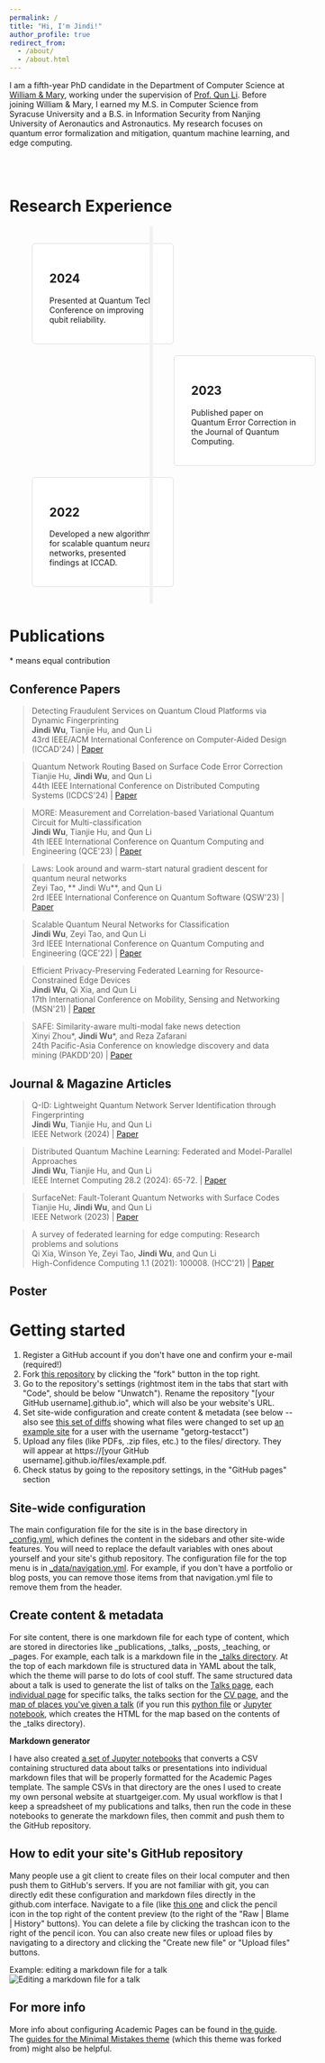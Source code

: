 ```yaml
---
permalink: /
title: "Hi, I'm Jindi!"
author_profile: true
redirect_from: 
  - /about/
  - /about.html
---
```


I am a fifth-year PhD candidate in the Department of Computer Science at [William & Mary](https://www.wm.edu/), working under the supervision of [Prof. Qun Li](https://www.cs.wm.edu/~liqun/). Before joining William & Mary, I earned my M.S. in Computer Science from Syracuse University and a B.S. in Information Security from Nanjing University of Aeronautics and Astronautics. My research focuses on quantum error formalization and mitigation, quantum machine learning, and edge computing.

<br>
<br>

Research Experience
======
<style>
.timeline {
    position: relative;
    max-width: 1200px; /* Adjust based on your layout */
    list-style: none;
    padding: 20px 0;
}
.timeline::after {
    content: '';
    position: absolute;
    width: 6px;
    background-color: #f1f1f1;
    top: 0;
    bottom: 0;
    left: 50%;
    margin-left: -3px;
}
.container {
    padding: 10px 40px;
    position: relative;
    background-color: inherit;
    width: 50%;
}
.container.left {
    left: 0;
}
.container.right {
    left: 50%;
}
.content {
    padding: 20px 30px;
    background-color: #fff;
    position: relative;
    border-radius: 6px;
    border: 1px solid #ddd;
}
@media screen and (max-width: 600px) {
  .container {
      width: 100%;
      padding-left: 70px;
      padding-right: 25px;
  }
  .container.left, .container.right {
      left: 0;
  }
}
</style>

<ul class="timeline">
    <li class="container left">
        <div class="content">
            <h2>2024</h2>
            <p>Presented at Quantum Tech Conference on improving qubit reliability.</p>
        </div>
    </li>
    <li class="container right">
        <div class="content">
            <h2>2023</h2>
            <p>Published paper on Quantum Error Correction in the Journal of Quantum Computing.</p>
        </div>
    </li>
    <li class="container left">
        <div class="content">
            <h2>2022</h2>
            <p>Developed a new algorithm for scalable quantum neural networks, presented findings at ICCAD.</p>
        </div>
    </li>
</ul>

Publications
======
\* means equal contribution

Conference Papers
------

> Detecting Fraudulent Services on Quantum Cloud Platforms via Dynamic Fingerprinting <br>
> **Jindi Wu**, Tianjie Hu, and Qun Li <br> 
> 43rd IEEE/ACM International Conference on Computer-Aided Design (ICCAD'24) \| [Paper](https://arxiv.org/pdf/2408.11203)

> Quantum Network Routing Based on Surface Code Error Correction <br>
>  Tianjie Hu, **Jindi Wu**, and Qun Li <br> 
> 44th IEEE International Conference on Distributed Computing Systems (ICDCS'24) \| [Paper](https://ieeexplore.ieee.org/stamp/stamp.jsp?arnumber=10631008)  

> MORE: Measurement and Correlation-based Variational Quantum Circuit for Multi-classification <br>
> **Jindi Wu**, Tianjie Hu, and Qun Li <br> 
> 4th IEEE International Conference on Quantum Computing and Engineering (QCE'23) \| [Paper](https://ieeexplore.ieee.org/stamp/stamp.jsp?arnumber=10313792)

> Laws: Look around and warm-start natural gradient descent for quantum neural networks <br>
>  Zeyi Tao, ** Jindi Wu**, and Qun Li <br> 
> 2rd IEEE International Conference on Quantum Software (QSW'23) \| [Paper](https://ieeexplore.ieee.org/stamp/stamp.jsp?arnumber=10234243)  

> Scalable Quantum Neural Networks for Classification <br>
> **Jindi Wu**, Zeyi Tao, and Qun Li <br> 
> 3rd IEEE International Conference on Quantum Computing and Engineering (QCE'22) \| [Paper](https://ieeexplore.ieee.org/stamp/stamp.jsp?arnumber=9951212)

> Efficient Privacy-Preserving Federated Learning for Resource-Constrained Edge Devices <br>
> **Jindi Wu**, Qi Xia, and Qun Li <br> 
> 17th International Conference on Mobility, Sensing and Networking (MSN'21) \| [Paper](https://par.nsf.gov/servlets/purl/10358911)

> SAFE: Similarity-aware multi-modal fake news detection <br>
> Xinyi Zhou\*, **Jindi Wu**\*, and Reza Zafarani <br> 
> 24th Pacific-Asia Conference on knowledge discovery and data mining (PAKDD'20) \| [Paper](https://www.ncbi.nlm.nih.gov/pmc/articles/PMC7206257/)






Journal & Magazine Articles
------

> Q-ID: Lightweight Quantum Network Server Identification through Fingerprinting <br>
> **Jindi Wu**, Tianjie Hu, and Qun Li <br> 
> IEEE Network (2024) \| [Paper](https://ieeexplore.ieee.org/stamp/stamp.jsp?arnumber=10530432)

> Distributed Quantum Machine Learning: Federated and Model-Parallel Approaches <br>
> **Jindi Wu**, Tianjie Hu, and Qun Li <br> 
> IEEE Internet Computing 28.2 (2024): 65-72. \| [Paper](https://ieeexplore.ieee.org/stamp/stamp.jsp?arnumber=10508212)

> SurfaceNet: Fault-Tolerant Quantum Networks with Surface Codes <br>
> Tianjie Hu, **Jindi Wu**, and Qun Li <br> 
> IEEE Network (2023) \| [Paper](https://ieeexplore.ieee.org/stamp/stamp.jsp?arnumber=10288502)

> A survey of federated learning for edge computing: Research problems and solutions <br>
> Qi Xia, Winson Ye, Zeyi Tao, **Jindi Wu**, and Qun Li <br> 
> High-Confidence Computing 1.1 (2021): 100008. (HCC'21) \| [Paper](https://www.sciencedirect.com/science/article/pii/S266729522100009X)


Poster
------


Getting started
======
1. Register a GitHub account if you don't have one and confirm your e-mail (required!)
1. Fork [this repository](https://github.com/academicpages/academicpages.github.io) by clicking the "fork" button in the top right. 
1. Go to the repository's settings (rightmost item in the tabs that start with "Code", should be below "Unwatch"). Rename the repository "[your GitHub username].github.io", which will also be your website's URL.
1. Set site-wide configuration and create content & metadata (see below -- also see [this set of diffs](http://archive.is/3TPas) showing what files were changed to set up [an example site](https://getorg-testacct.github.io) for a user with the username "getorg-testacct")
1. Upload any files (like PDFs, .zip files, etc.) to the files/ directory. They will appear at https://[your GitHub username].github.io/files/example.pdf.  
1. Check status by going to the repository settings, in the "GitHub pages" section

Site-wide configuration
------
The main configuration file for the site is in the base directory in [_config.yml](https://github.com/academicpages/academicpages.github.io/blob/master/_config.yml), which defines the content in the sidebars and other site-wide features. You will need to replace the default variables with ones about yourself and your site's github repository. The configuration file for the top menu is in [_data/navigation.yml](https://github.com/academicpages/academicpages.github.io/blob/master/_data/navigation.yml). For example, if you don't have a portfolio or blog posts, you can remove those items from that navigation.yml file to remove them from the header. 

Create content & metadata
------
For site content, there is one markdown file for each type of content, which are stored in directories like _publications, _talks, _posts, _teaching, or _pages. For example, each talk is a markdown file in the [_talks directory](https://github.com/academicpages/academicpages.github.io/tree/master/_talks). At the top of each markdown file is structured data in YAML about the talk, which the theme will parse to do lots of cool stuff. The same structured data about a talk is used to generate the list of talks on the [Talks page](https://academicpages.github.io/talks), each [individual page](https://academicpages.github.io/talks/2012-03-01-talk-1) for specific talks, the talks section for the [CV page](https://academicpages.github.io/cv), and the [map of places you've given a talk](https://academicpages.github.io/talkmap.html) (if you run this [python file](https://github.com/academicpages/academicpages.github.io/blob/master/talkmap.py) or [Jupyter notebook](https://github.com/academicpages/academicpages.github.io/blob/master/talkmap.ipynb), which creates the HTML for the map based on the contents of the _talks directory).

**Markdown generator**

I have also created [a set of Jupyter notebooks](https://github.com/academicpages/academicpages.github.io/tree/master/markdown_generator
) that converts a CSV containing structured data about talks or presentations into individual markdown files that will be properly formatted for the Academic Pages template. The sample CSVs in that directory are the ones I used to create my own personal website at stuartgeiger.com. My usual workflow is that I keep a spreadsheet of my publications and talks, then run the code in these notebooks to generate the markdown files, then commit and push them to the GitHub repository.

How to edit your site's GitHub repository
------
Many people use a git client to create files on their local computer and then push them to GitHub's servers. If you are not familiar with git, you can directly edit these configuration and markdown files directly in the github.com interface. Navigate to a file (like [this one](https://github.com/academicpages/academicpages.github.io/blob/master/_talks/2012-03-01-talk-1.md) and click the pencil icon in the top right of the content preview (to the right of the "Raw | Blame | History" buttons). You can delete a file by clicking the trashcan icon to the right of the pencil icon. You can also create new files or upload files by navigating to a directory and clicking the "Create new file" or "Upload files" buttons. 

Example: editing a markdown file for a talk
![Editing a markdown file for a talk](/images/editing-talk.png)

For more info
------
More info about configuring Academic Pages can be found in [the guide](https://academicpages.github.io/markdown/). The [guides for the Minimal Mistakes theme](https://mmistakes.github.io/minimal-mistakes/docs/configuration/) (which this theme was forked from) might also be helpful.
